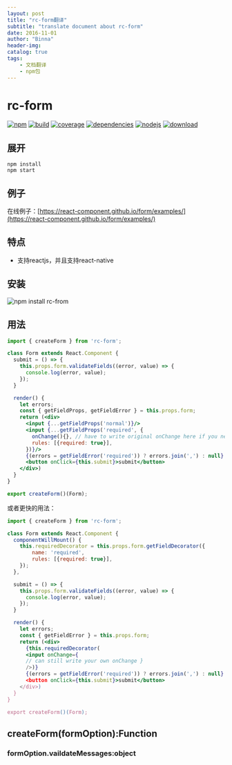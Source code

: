 ```yaml
---
layout: post
title: "rc-form翻译"
subtitle: "translate document about rc-form"
date: 2016-11-01
author: "Binna"
header-img:
catalog: true
tags:
    - 文档翻译
    - npm包
---
```


# rc-form

[![npm](https://img.shields.io/npm/v/rc-form.svg?style=flat-square)](https://npmjs.org/package/rc-form)
[![build](https://img.shields.io/travis/react-component/form.svg?style=flat-square)](https://travis-ci.org/react-component/form)
[![coverage](https://img.shields.io/coveralls/react-component/form.svg?style=flat-square)](https://coveralls.io/r/react-component/form?branch=master)
[![dependencies](https://img.shields.io/gemnasium/react-component/form.svg?style=flat-square)](https://gemnasium.com/react-component/form)
[![nodejs](https://img.shields.io/badge/node.js-%3E=_0.10-green.svg?style=flat-square)](http://nodejs.org/download/)
[![download](https://img.shields.io/npm/dm/rc-form.svg?style=flat-square)](https://npmjs.org/package/rc-form)

## 展开

```shell
npm install
npm start
```

## 例子

在线例子：[https://react-component.github.io/form/examples/](https://react-component.github.io/form/examples/)

## 特点

* 支持reactjs，并且支持react-native

## 安装

![npm install rc-from](https://nodei.co/npm/rc-form.png)

## 用法

```jsx
import { createForm } from 'rc-form';

class Form extends React.Component {
  submit = () => {
    this.props.form.validateFields((error, value) => {
      console.log(error, value);
    });
  }

  render() {
    let errors;
    const { getFieldProps, getFieldError } = this.props.form;
    return (<div>
      <input {...getFieldProps('normal')}/>
      <input {...getFieldProps('required', {
        onChange(){}, // have to write original onChange here if you need
        rules: [{required: true}],
      })}/>
      {(errors = getFieldError('required')) ? errors.join(',') : null}
      <button onClick={this.submit}>submit</button>
    </div>)
  }
}

export createForm()(Form);
```

或者更快的用法：

```jsx
import { createForm } from 'rc-form';

class Form extends React.Component {
  componentWillMount() {
    this.requiredDecorator = this.props.form.getFieldDecorator({
        name: 'required',
        rules: [{required: true}],
    });
  },

  submit = () => {
    this.props.form.validateFields((error, value) => {
      console.log(error, value);
    });
  }

  render() {
    let errors;
    const { getFieldError } = this.props.form;
    return (<div>
      {this.requiredDecorator(
      <input onChange={
      // can still write your own onChange }
      />)}
      {(errors = getFieldError('required')) ? errors.join(',') : null}
      <button onClick={this.submit}>submit</button>
    </div>)
  }
}

export createForm()(Form);
```

## createForm(formOption):Function

### formOption.vaildateMessages:object



